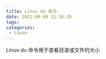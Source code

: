 ```yaml
---
title: Linux du 命令
date: 2022-09-09 11:34:35
tags: 
categories:
 - Linux
---
```


Linux du 命令用于查看目录或文件的大小

```

```